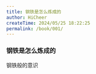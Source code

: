 ```yaml
---
title: 钢铁是怎么炼成的
author: HiCheer
createTime: 2024/05/25 18:22:25
permalink: /book/001/
---
```

### 钢铁是怎么炼成的
钢铁般的意识
